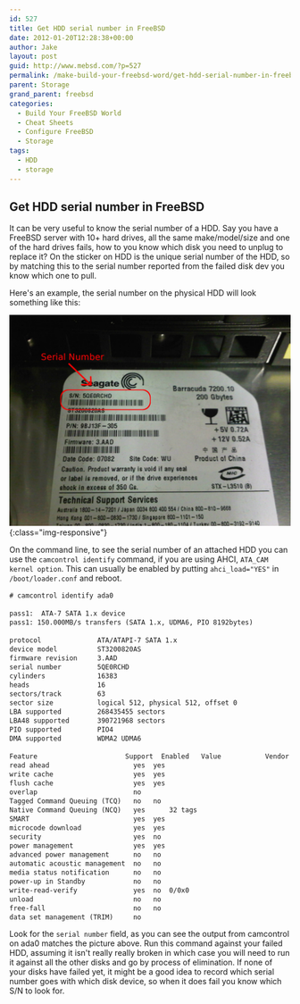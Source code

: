 ```yaml
---
id: 527
title: Get HDD serial number in FreeBSD
date: 2012-01-20T12:28:38+00:00
author: Jake
layout: post
guid: http://www.mebsd.com/?p=527
permalink: /make-build-your-freebsd-word/get-hdd-serial-number-in-freebsd.html
parent: Storage
grand_parent: freebsd
categories:
  - Build Your FreeBSD World
  - Cheat Sheets
  - Configure FreeBSD
  - Storage
tags:
  - HDD
  - storage
---
```

## Get HDD serial number in FreeBSD

It can be very useful to know the serial number of a HDD. Say you have a FreeBSD server with 10+ hard drives, all the same make/model/size and one of the hard drives fails, how to you know which disk you need to unplug to replace it? On the sticker on HDD is the unique serial number of the HDD, so by matching this to the serial number reported from the failed disk dev you know which one to pull.

Here's an example, the serial number on the physical HDD will look something like this:

![Seagate barracuda serial number location](/assets/images/freebsd/zfs/Seagate-barracuda-serial-number1.jpg){:class="img-responsive"}

On the command line, to see the serial number of an attached HDD you can use the `camcontrol identify` command, if you are using AHCI, `ATA_CAM kernel option`. This can usually be enabled by putting `ahci_load="YES"` in `/boot/loader.conf` and reboot.

```
# camcontrol identify ada0

pass1:  ATA-7 SATA 1.x device
pass1: 150.000MB/s transfers (SATA 1.x, UDMA6, PIO 8192bytes)

protocol              ATA/ATAPI-7 SATA 1.x
device model          ST3200820AS
firmware revision     3.AAD
serial number         5QE0RCHD
cylinders             16383
heads                 16
sectors/track         63
sector size           logical 512, physical 512, offset 0
LBA supported         268435455 sectors
LBA48 supported       390721968 sectors
PIO supported         PIO4
DMA supported         WDMA2 UDMA6

Feature                      Support  Enabled   Value           Vendor
read ahead                     yes	yes
write cache                    yes	yes
flush cache                    yes	yes
overlap                        no
Tagged Command Queuing (TCQ)   no	no
Native Command Queuing (NCQ)   yes		32 tags
SMART                          yes	yes
microcode download             yes	yes
security                       yes	no
power management               yes	yes
advanced power management      no	no
automatic acoustic management  no	no
media status notification      no	no
power-up in Standby            no	no
write-read-verify              yes	no	0/0x0
unload                         no	no
free-fall                      no	no
data set management (TRIM)     no
```

Look for the `serial number` field, as you can see the output from camcontrol on ada0 matches the picture above. Run this command against your failed HDD, assuming it isn't really really broken in which case you will need to run it against all the other disks and go by process of elimination. If none of your disks have failed yet, it might be a good idea to record which serial number goes with which disk device, so when it does fail you know which S/N to look for.